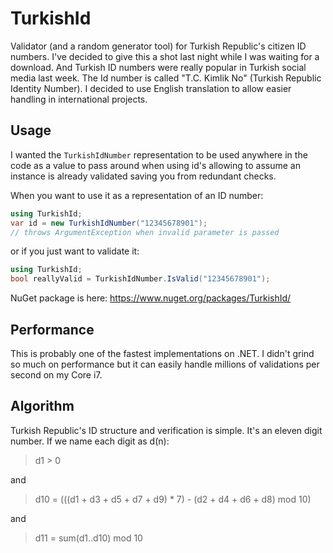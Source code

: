 ﻿TurkishId
=========
Validator (and a random generator tool) for Turkish Republic's citizen ID numbers. I've decided to give this a shot last 
night while I was waiting for a download. And Turkish ID numbers were really popular in Turkish social
media last week. The Id number is called "T.C. Kimlik No" (Turkish Republic Identity Number). I decided to 
use English translation to allow easier handling in international projects.

Usage
-----
I wanted the `TurkishIdNumber` representation to be used anywhere in the code as a value to pass around when 
using id's allowing to assume an instance is already validated saving you from redundant checks.

When you want to use it as a representation of an ID number:

```csharp
using TurkishId;
var id = new TurkishIdNumber("12345678901");
// throws ArgumentException when invalid parameter is passed
```

or if you just want to validate it:

```csharp
using TurkishId;
bool reallyValid = TurkishIdNumber.IsValid("12345678901");
```

NuGet package is here: https://www.nuget.org/packages/TurkishId/

Performance
------------
This is probably one of the fastest implementations on .NET. I didn't grind so much on performance but
it can easily handle millions of validations per second on my Core i7. 

Algorithm
----------
Turkish Republic's ID structure and verification is simple. It's an eleven digit number. 
If we name each digit as d(n):

> d1 > 0

and

> d10 = (((d1 + d3 + d5 + d7 + d9) * 7) - (d2 + d4 + d6 + d8) mod 10)

and

> d11 = sum(d1..d10) mod 10 
